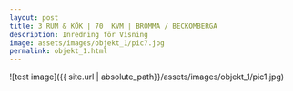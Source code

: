 ```yaml
---
layout: post
title: 3 RUM & KÖK | 70  KVM | BROMMA / BECKOMBERGA
description: Inredning för Visning
image: assets/images/objekt_1/pic7.jpg
permalink: objekt_1.html
---
```

<span class="image main">
![test image]({{ site.url | absolute_path}}/assets/images/objekt_1/pic1.jpg)
</span>
